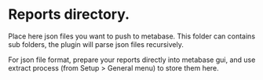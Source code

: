 # Reports directory.

Place here json files you want to push to metabase.
This folder can contains sub folders, the plugin will parse json files recursively.

For json file format, prepare your reports directly into metabase gui, and use extract process (from Setup > General menu) to store them here.

